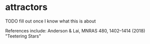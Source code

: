# attractors

TODO fill out once I know what this is about

References include: Anderson & Lai, MNRAS 480, 1402–1414 (2018) "Teetering
Stars"
